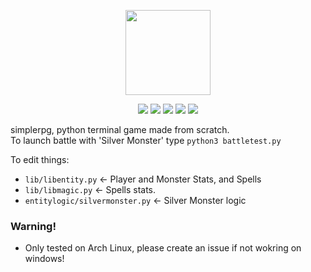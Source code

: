 <p align="center"> <image src="simpleRpg.svg" height=136/> <p/>
<p align="center">
  <image src="https://img.shields.io/github/last-commit/reversee-dev/simplerpg/main?style=flat-plastic"/>
  <image src="https://img.shields.io/github/repo-size/reversee-dev/simplerpg?style=flat-plastic"/>
  <image src="https://img.shields.io/github/stars/reversee-dev/simplerpg?style=social"/>
  <image src="https://img.shields.io/badge/python-3.9.7-blueviolet?style=flat-plastic"/>
  <image src="https://img.shields.io/badge/version-1.4a-ff69b4?style=flat-plastic"/>
 </p>

simplerpg, python terminal game made from scratch.  
To launch battle with 'Silver Monster' type ```python3 battletest.py```  
  
To edit things:
* ```lib/libentity.py``` <- Player and Monster Stats, and Spells
* ```lib/libmagic.py``` <- Spells stats.
* ```entitylogic/silvermonster.py``` <- Silver Monster logic
  
### Warning!
* Only tested on Arch Linux, please create an issue if not wokring on windows!
